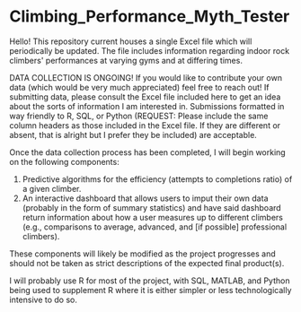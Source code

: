 # Climbing_Performance_Myth_Tester

Hello! This repository current houses a single Excel file which will periodically be updated. The file includes information regarding indoor rock climbers' performances at varying gyms and at differing times. 

DATA COLLECTION IS ONGOING! If you would like to contribute your own data (which would be very much appreciated) feel free to reach out! If submitting data, please consult the Excel file included here to get an idea about the sorts of information I am interested in. Submissions formatted in way friendly to R, SQL, or Python (REQUEST: Please include the same column headers as those included in the Excel file. If they are different or absent, that is alright but I prefer they be included) are acceptable.

Once the data collection process has been completed, I will begin working on the following components:

1. Predictive algorithms for the efficiency (attempts to completions ratio) of a given climber.
2. An interactive dashboard that allows users to imput their own data (probably in the form of summary statistics) and have said dashboard return 
   information about how a user measures up to different climbers (e.g., comparisons to average, advanced, and [if possible] professional climbers).

These components will likely be modified as the project progresses and should not be taken as strict descriptions of the expected final product(s). 

I will probably use R for most of the project, with SQL, MATLAB, and Python being used to supplement R where it is either simpler or less
technologically intensive to do so.

